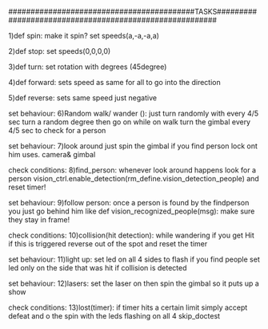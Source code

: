 ##########################################TASKS########################################################

1)def spin:
  make it spin?
  set speeds(a,-a,-a,a)

2)def stop:
  set speeds(0,0,0,0)

3)def turn:
  set rotation with degrees (45degree)

4)def forward:
  sets speed as same for all to go into the direction

5)def reverse:
  sets same speed just negative

set behaviour:
  6)Random walk/ wander ():
    just turn randomly
    with every 4/5 sec turn a random degree then go on
    while on walk turn the gimbal every 4/5 sec to check for a person

set behaviour:
  7)look around
    just spin the gimbal if you find person lock ont him
    uses. camera& gimbal

check conditions:
  8)find_person:
    whenever look around happens look for a person
    vision_ctrl.enable_detection(rm_define.vision_detection_people)
    and reset timer!
    

set behaviour:
  9)follow person:
    once a person is found by the findperson
    you just go behind him like 
    def vision_recognized_people(msg):
      make sure they stay in frame!


check conditions:
  10)collision(hit detection):
    while wandering if you get Hit
    if this is triggered reverse out of the spot and reset the timer
    

set behaviour:
  11)light up:
    set led on all 4 sides to flash if you find people
    set led only on the side that was hit if collision is detected
    
set behaviour:
  12)lasers:
    set the laser on then spin the gimbal 
    so it puts up a show


check conditions:
  13)lost(timer):
    if timer hits a certain limit simply accept defeat and o the spin with the leds flashing on all 4 skip_doctest

  
